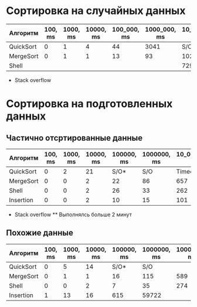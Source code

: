 # Сортировка на случайных данных

| Алгоритм  | 100, ms | 1000, ms | 10000, ms | 100_000, ms | 1000_000, ms | 10_000_000, ms | 100_000_000, ms |
|-----------|---------|----------|-----------|-------------|--------------|----------------|-----------------|
| QuickSort | 0       | 1        | 4         | 44          | 3041         | S/O*           | S/O             |
| MergeSort | 0       | 1        | 1         | 13          | 93           | 1027           | 7806            |
| Shell     |         |          |           |             |              | 729            | 9129            |

* Stack overflow

# Сортировка на подготовленных данных
## Частично отсртированные данные
| Алгоритм  | 100, ms | 1000, ms | 10000, ms | 100000, ms | 1000000, ms | 10_000_000, ms | 100_000_000, ms |
|-----------|---------|----------|-----------|------------|-------------|----------------|-----------------|
| QuickSort | 0       | 2        | 21        | S/O*       | S/O         | Timeout**      | Timeout         |
| MergeSort | 0       | 0        | 2         | 22         | 86          | 657            | 5426            |
| Shell     | 0       | 0        | 2         | 26         | 33          | 262            | 2602            |
| Insertion | 0       | 0        | 2         | 10         | 15          | 101            | 845             |

* Stack overflow
** Выполнялсь больше 2 минут

## Похожие данные
| Алгоритм  | 100, ms | 1000, ms | 10000, ms | 100000, ms | 1000000, ms | 10000000, ms | 100_000_000, ms |
|-----------|---------|----------|-----------|------------|-------------|--------------|-----------------|
| QuickSort | 0       | 5        | 14        | S/O*       | S/O         |              |                 |
| MergeSort | 0       | 1        | 1         | 16         | 115         | 589          | 6518            |
| Shell     | 0       | 0        | 2         | 7          | 35          | 274          | 2859            |
| Insertion | 1       | 13       | 16        | 615        | 59722       |              |                 |
